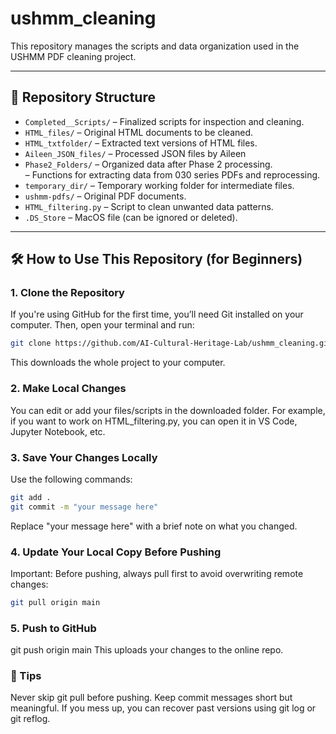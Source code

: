 # ushmm_cleaning

This repository manages the scripts and data organization used in the USHMM PDF cleaning project.

---

## 📁 Repository Structure

- `Completed__Scripts/` – Finalized scripts for inspection and cleaning.  
- `HTML_files/` – Original HTML documents to be cleaned.  
- `HTML_txtfolder/` – Extracted text versions of HTML files.  
- `Aileen_JSON_files/` – Processed JSON files by Aileen 
- `Phase2_Folders/` – Organized data after Phase 2 processing.  
                    – Functions for extracting data from 030 series PDFs and reprocessing.
- `temporary_dir/` – Temporary working folder for intermediate files.  
- `ushmm-pdfs/` – Original PDF documents.  
- `HTML_filtering.py` – Script to clean unwanted data patterns.  
- `.DS_Store` – MacOS file (can be ignored or deleted).  

---

## 🛠 How to Use This Repository (for Beginners)

### 1. Clone the Repository

If you're using GitHub for the first time, you’ll need Git installed on your computer. Then, open your terminal and run:

```bash
git clone https://github.com/AI-Cultural-Heritage-Lab/ushmm_cleaning.git
```

This downloads the whole project to your computer.

### 2. Make Local Changes
You can edit or add your files/scripts in the downloaded folder. For example, if you want to work on HTML_filtering.py, you can open it in VS Code, Jupyter Notebook, etc.

### 3. Save Your Changes Locally
Use the following commands:

```bash
git add .
git commit -m "your message here"
```

Replace "your message here" with a brief note on what you changed.

### 4. Update Your Local Copy Before Pushing
Important: Before pushing, always pull first to avoid overwriting remote changes:

```bash
git pull origin main
```

### 5. Push to GitHub
git push origin main
This uploads your changes to the online repo.

### 🧠 Tips

Never skip git pull before pushing.
Keep commit messages short but meaningful.
If you mess up, you can recover past versions using git log or git reflog.


